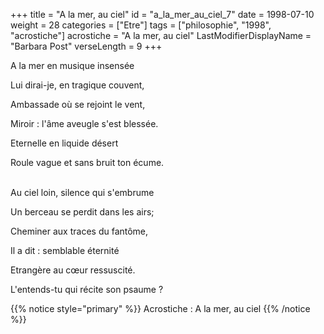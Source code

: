 +++
title = "A la mer, au ciel"
id = "a_la_mer_au_ciel_7"
date = 1998-07-10
weight = 28
categories = ["Etre"]
tags = ["philosophie", "1998", "acrostiche"]
acrostiche = "A la mer, au ciel"
LastModifierDisplayName = "Barbara Post"
verseLength = 9
+++

A la mer en musique insensée

Lui dirai-je, en tragique couvent,

Ambassade où se rejoint le vent,

Miroir : l'âme aveugle s'est blessée.

Eternelle en liquide désert

Roule vague et sans bruit ton écume.

 \
Au ciel loin, silence qui s'embrume

Un berceau se perdit dans les airs;

Cheminer aux traces du fantôme,

Il a dit : semblable éternité

Etrangère au cœur ressuscité.

L'entends-tu qui récite son psaume ?

{{% notice style="primary" %}}
Acrostiche : A la mer, au ciel
{{% /notice %}}
